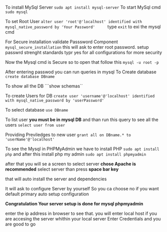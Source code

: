 <!-- My Sql instalation -->

To install MySql Server ```sudo apt install mysql-server```
To start MySql cmd ```sudo mysql```

<!-- Authentication Methiod -->

To set  Root User ```alter user 'root'@'localhost' identified with mysql_native_password by 'Your Password'     ```
type ```exit``` to exi the mysql cmd

For Secure installation validate Passsword Component ```mysql_secure_installation``` this will ask to enter root password. 
setup passwrd strenght standards 
typr yes for all configurations for more security

Now the Mysql cmd is Secure so to open that follow this
```mysql -u root -p```

After entering passwod you can run queries in mysql
To Create database ``` create database DBname```

To show all the DB ```show schemas``

To create Users for DB ```create user 'username'@'localhost' identified with mysql_native_password by 'userPassword'```

To select database ```use DBname```

To list user **you must be in mysql DB** and than run this query to see all the users ```select user from user```

Providing Previledges to new user ```grant all on DBname.* to 'userName'@'localhost' ```

To see the Mysql in PHPMyAdmin we have to install PHP ```sudo apt install php``` 
and after this install php my admin ```sudo apt install phpmyadmin```

after that you will se a screen to select server **chose Apache is recommended**
select server than press **space bar key**

that will auto  install the server and dependencies

It will ask to configure Server by yourself So you ca choose no if you want default primary auto setup configuration

**Congratulation Your server setup is done for mysql phpmyadmin**

enter the ip address in browser to see that.  you will enter local host if you are accesing the server whithin your local server
Enter Credentials and you are good to go 
